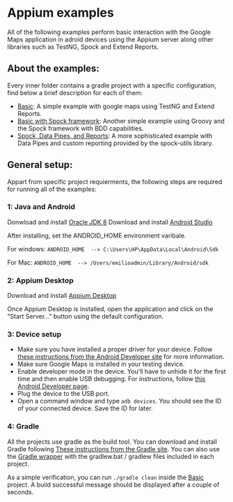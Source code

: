 # Appium examples

All of the following examples perform basic interaction with the Google Maps application in adroid devices using the Appium server along other libraries such as TestNG, Spock and Extend Reports.

## About the examples:
	
Every inner folder contains a gradle project with a specific configuration, find below a brief description for each of them:

- [Basic](appium-java): A simple example with google maps using TestNG and Extend Reports.
- [Basic with Spock framework](appium-spock): Another simple example using Groovy and the Spock framework with BDD capabilities.
- [Spock, Data Pipes, and Reports](appium-spock-with-reports): A more sophisticated example with Data Pipes and custom reporting provided by the 		spock-utils library.

## General setup:

Appart from specific project requierments, the following steps are required for running all of the examples:

### 1: Java and Android

Donwload and install [Oracle JDK 8](https://www.oracle.com/technetwork/java/javase/downloads/jdk8-downloads-2133151.html)
Download and install [Android Studio](https://developer.android.com/studio/)

After installing, set the ANDROID_HOME environment varibale.
    
For windows:
`ANDROID_HOME  --> C:\Users\HP\AppData\Local\Android\Sdk`
  
For Mac:
`ANDROID_HOME  --> /Users/emilioadmin/Library/Android/sdk`

### 2: Appium Desktop

Download and install [Appium Desktop](http://appium.io/)
 	
Once Appium Desktop is installed, open the application and click on the "Start Server..." button using the default configuration. 

### 3: Device setup

- Make sure you have installed a proper driver for your device. Follow [these instructions from the Android Developer site](https://developer.android.com/studio/run/oem-usb) for more information.
- Make sure Google Maps is installed in your testing device.
- Enable developer mode in the device. You'll have to unhide it for the first time and then enable USB debugging. For instructions, follow [this Android Developer page](https://developer.android.com/studio/debug/dev-options#enable).
- Plug the device to the USB port.
- Open a command window and type `adb devices`. You should see the ID of your connected device. Save the ID for later.

### 4: Gradle

All the projects use gradle as the build tool. You can download and install Gradle following [These instructions from the Gradle site](https://gradle.org/install/). You can also use the [Gradle wrapper](https://docs.gradle.org/current/userguide/gradle_wrapper.html) with the gradlew.bat / gradlew files included in each project.

As a simple verification, you can run `./gradle clean` inside the [Basic](appium-java) project. A build successful message should be displayed after a couple of seconds. 